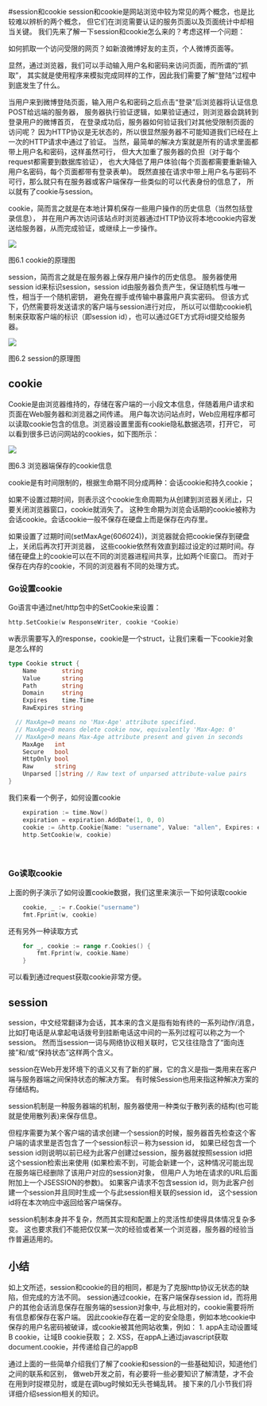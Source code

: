 #session和cookie
session和cookie是网站浏览中较为常见的两个概念，也是比较难以辨析的两个概念，
但它们在浏览需要认证的服务页面以及页面统计中却相当关键。
我们先来了解一下session和cookie怎么来的？考虑这样一个问题：

如何抓取一个访问受限的网页？如新浪微博好友的主页，个人微博页面等。

显然，通过浏览器，我们可以手动输入用户名和密码来访问页面，而所谓的“抓取”，
其实就是使用程序来模拟完成同样的工作，因此我们需要了解“登陆”过程中到底发生了什么。

当用户来到微博登陆页面，输入用户名和密码之后点击“登录”后浏览器将认证信息POST给远端的服务器，
服务器执行验证逻辑，如果验证通过，则浏览器会跳转到登录用户的微博首页，
在登录成功后，服务器如何验证我们对其他受限制页面的访问呢？
因为HTTP协议是无状态的，所以很显然服务器不可能知道我们已经在上一次的HTTP请求中通过了验证。
当然，最简单的解决方案就是所有的请求里面都带上用户名和密码，这样虽然可行，
但大大加重了服务器的负担（对于每个request都需要到数据库验证），
也大大降低了用户体验(每个页面都需要重新输入用户名密码，每个页面都带有登录表单)。
既然直接在请求中带上用户名与密码不可行，那么就只有在服务器或客户端保存一些类似的可以代表身份的信息了，
所以就有了cookie与session。

cookie，简而言之就是在本地计算机保存一些用户操作的历史信息（当然包括登录信息），
并在用户再次访问该站点时浏览器通过HTTP协议将本地cookie内容发送给服务器，从而完成验证，或继续上一步操作。

![](../images/6.1.cookie2.png?raw=true)

图6.1 cookie的原理图

session，简而言之就是在服务器上保存用户操作的历史信息。
服务器使用session id来标识session，session id由服务器负责产生，保证随机性与唯一性，相当于一个随机密钥，
避免在握手或传输中暴露用户真实密码。
但该方式下，仍然需要将发送请求的客户端与session进行对应，
所以可以借助cookie机制来获取客户端的标识（即session id），也可以通过GET方式将id提交给服务器。

![](../images/6.1.session.png?raw=true)

图6.2 session的原理图

## cookie
Cookie是由浏览器维持的，存储在客户端的一小段文本信息，伴随着用户请求和页面在Web服务器和浏览器之间传递。
用户每次访问站点时，Web应用程序都可以读取cookie包含的信息。浏览器设置里面有cookie隐私数据选项，打开它，
可以看到很多已访问网站的cookies，如下图所示：

![](../images/6.1.cookie.png?raw=true)

图6.3 浏览器端保存的cookie信息

cookie是有时间限制的，根据生命期不同分成两种：会话cookie和持久cookie；

如果不设置过期时间，则表示这个cookie生命周期为从创建到浏览器关闭止，只要关闭浏览器窗口，cookie就消失了。
这种生命期为浏览会话期的cookie被称为会话cookie。会话cookie一般不保存在硬盘上而是保存在内存里。

如果设置了过期时间(setMaxAge(60*60*24))，浏览器就会把cookie保存到硬盘上，关闭后再次打开浏览器，
这些cookie依然有效直到超过设定的过期时间。存储在硬盘上的cookie可以在不同的浏览器进程间共享，比如两个IE窗口。
而对于保存在内存的cookie，不同的浏览器有不同的处理方式。
　　

### Go设置cookie
Go语言中通过net/http包中的SetCookie来设置：
```go
http.SetCookie(w ResponseWriter, cookie *Cookie)
```

w表示需要写入的response，cookie是一个struct，让我们来看一下cookie对象是怎么样的
```go
type Cookie struct {
	Name       string
	Value      string
	Path       string
	Domain     string
	Expires    time.Time
	RawExpires string

  // MaxAge=0 means no 'Max-Age' attribute specified.
  // MaxAge<0 means delete cookie now, equivalently 'Max-Age: 0'
  // MaxAge>0 means Max-Age attribute present and given in seconds
	MaxAge   int
	Secure   bool
	HttpOnly bool
	Raw      string
	Unparsed []string // Raw text of unparsed attribute-value pairs
}
```

我们来看一个例子，如何设置cookie
```go
	expiration := time.Now()
	expiration = expiration.AddDate(1, 0, 0)
	cookie := &http.Cookie{Name: "username", Value: "allen", Expires: expiration}
	http.SetCookie(w, cookie)
```
　　
### Go读取cookie
上面的例子演示了如何设置cookie数据，我们这里来演示一下如何读取cookie
```go
	cookie, _ := r.Cookie("username")
	fmt.Fprint(w, cookie)
```

还有另外一种读取方式
```go
	for _, cookie := range r.Cookies() {
		fmt.Fprint(w, cookie.Name)
	}
```

可以看到通过request获取cookie非常方便。

## session
session，中文经常翻译为会话，其本来的含义是指有始有终的一系列动作/消息，
比如打电话是从拿起电话拨号到挂断电话这中间的一系列过程可以称之为一个session。
然而当session一词与网络协议相关联时，它又往往隐含了“面向连接”和/或“保持状态”这样两个含义。

session在Web开发环境下的语义又有了新的扩展，它的含义是指一类用来在客户端与服务器端之间保持状态的解决方案。
有时候Session也用来指这种解决方案的存储结构。

session机制是一种服务器端的机制，服务器使用一种类似于散列表的结构(也可能就是使用散列表)来保存信息。

但程序需要为某个客户端的请求创建一个session的时候，服务器首先检查这个客户端的请求里是否包含了一个session标识－称为session id，
如果已经包含一个session id则说明以前已经为此客户创建过session，服务器就按照session id把这个session检索出来使用
(如果检索不到，可能会新建一个，这种情况可能出现在服务端已经删除了该用户对应的session对象，
但用户人为地在请求的URL后面附加上一个JSESSION的参数)。
如果客户请求不包含session id，则为此客户创建一个session并且同时生成一个与此session相关联的session id，
这个session id将在本次响应中返回给客户端保存。

session机制本身并不复杂，然而其实现和配置上的灵活性却使得具体情况复杂多变。
这也要求我们不能把仅仅某一次的经验或者某一个浏览器，服务器的经验当作普遍适用的。

## 小结
如上文所述，session和cookie的目的相同，都是为了克服http协议无状态的缺陷，但完成的方法不同。
session通过cookie，在客户端保存session id，而将用户的其他会话消息保存在服务端的session对象中,
与此相对的，cookie需要将所有信息都保存在客户端。
因此cookie存在着一定的安全隐患，例如本地cookie中保存的用户名密码被破译，或cookie被其他网站收集，例如：
	1. appA主动设置域B cookie，让域B cookie获取；
	2. XSS，在appA上通过javascript获取document.cookie，并传递给自己的appB

通过上面的一些简单介绍我们了解了cookie和session的一些基础知识，知道他们之间的联系和区别，
做web开发之前，有必要将一些必要知识了解清楚，才不会在用到时捉襟见肘，或是在调bug时候如无头苍蝇乱转。
接下来的几小节我们将详细介绍session相关的知识。

